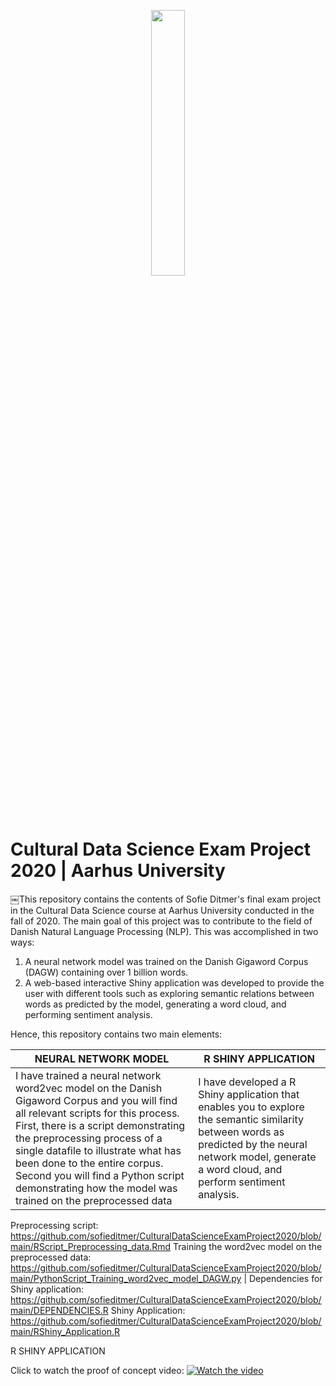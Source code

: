 <p align="center" width="100%"><img width="33%" src="https://github.com/sofieditmer/CulturalDataScienceExamProject2020/blob/main/Sk%C3%A6rmbillede%202020-12-03%20kl.%2011.45.47.png"></p>

# Cultural Data Science Exam Project 2020 | Aarhus University
￼This repository contains the contents of Sofie Ditmer's final exam project in the Cultural Data Science course at Aarhus University conducted in the fall of 2020. The main goal of this project was to contribute to the field of Danish Natural Language Processing (NLP). This was accomplished in two ways: 
1. A neural network model was trained on the Danish Gigaword Corpus (DAGW) containing over 1 billion words. 
2. A web-based interactive Shiny application was developed to provide the user with different tools such as exploring semantic relations between words as predicted by the model, generating a word cloud, and performing sentiment analysis. 

Hence, this repository contains two main elements: 

NEURAL NETWORK MODEL | R SHINY APPLICATION | 
------------ | -------------
I have trained a neural network word2vec model on the Danish Gigaword Corpus and you will find all relevant scripts for this process. First, there is a script demonstrating the preprocessing process of a single datafile to illustrate what has been done to the entire corpus. Second you will find a Python script demonstrating how the model was trained on the preprocessed data | I have developed a R Shiny application that enables you to explore the semantic similarity between words as predicted by the neural network model, generate a word cloud, and perform sentiment analysis. 
Preprocessing script: https://github.com/sofieditmer/CulturalDataScienceExamProject2020/blob/main/RScript_Preprocessing_data.Rmd
Training the word2vec model on the preprocessed data: https://github.com/sofieditmer/CulturalDataScienceExamProject2020/blob/main/PythonScript_Training_word2vec_model_DAGW.py
| Dependencies for Shiny application: https://github.com/sofieditmer/CulturalDataScienceExamProject2020/blob/main/DEPENDENCIES.R
Shiny Application: https://github.com/sofieditmer/CulturalDataScienceExamProject2020/blob/main/RShiny_Application.R


R SHINY APPLICATION 

Click to watch the proof of concept video:
[![Watch the video](https://github.com/sofieditmer/CulturalDataScienceExamProject2020/blob/main/Sk%C3%A6rmbillede%202020-12-03%20kl.%2011.39.22.png)](https://youtu.be/k36jzNu2fNI)
